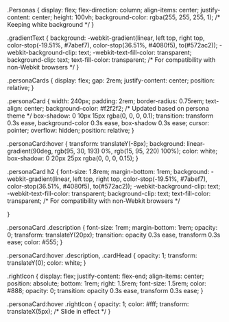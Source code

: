 .Personas {
  display: flex;
  flex-direction: column;
  align-items: center;
  justify-content: center;
  height: 100vh;
  background-color: rgba(255, 255, 255, 1); /* Keeping white background */
}

.gradientText {
  background: -webkit-gradient(linear, left top, right top, 
    color-stop(-19.51%, #7abef7), 
    color-stop(36.51%, #4080f5), 
    to(#572ac2));
  -webkit-background-clip: text;
  -webkit-text-fill-color: transparent;
  background-clip: text;
  text-fill-color: transparent; /* For compatibility with non-Webkit browsers */
}

.personaCards {
  display: flex;
  gap: 2rem;
  justify-content: center;
  position: relative;
}

.personaCard {
  width: 240px;
  padding: 2rem;
  border-radius: 0.75rem;
  text-align: center;
  background-color: #f2f2f2; /* Updated based on persona theme */
  box-shadow: 0 10px 15px rgba(0, 0, 0, 0.1);
  transition: transform 0.3s ease, background-color 0.3s ease, box-shadow 0.3s ease;
  cursor: pointer;
  overflow: hidden;
  position: relative;
}

.personaCard:hover {
  transform: translateY(-8px);
  background: linear-gradient(90deg, rgb(95, 30, 193) 0%, rgb(15, 95, 220) 100%);
  color: white;
  box-shadow: 0 20px 25px rgba(0, 0, 0, 0.15);
}

.personaCard h2 {
  font-size: 1.8rem;
  margin-bottom: 1rem;
background: -webkit-gradient(linear, left top, right top, 
    color-stop(-19.51%, #7abef7), 
    color-stop(36.51%, #4080f5), 
    to(#572ac2));
  -webkit-background-clip: text;
  -webkit-text-fill-color: transparent;
  background-clip: text;
  text-fill-color: transparent; /* For compatibility with non-Webkit browsers */
  
}

.personaCard .description {
  font-size: 1rem;
  margin-bottom: 1rem;
  opacity: 0;
  transform: translateY(20px);
  transition: opacity 0.3s ease, transform 0.3s ease;
  color: #555;
}

.personaCard:hover .description, .cardHead {
  opacity: 1;
  transform: translateY(0);
  color: white;
}

.rightIcon {
  display: flex;
  justify-content: flex-end;
  align-items: center;
  position: absolute;
  bottom: 1rem;
  right: 1.5rem;
  font-size: 1.5rem;
  color: #888;
  opacity: 0;
  transition: opacity 0.3s ease, transform 0.3s ease;
}

.personaCard:hover .rightIcon {
  opacity: 1;
  color: #fff;
  transform: translateX(5px); /* Slide in effect */
}

